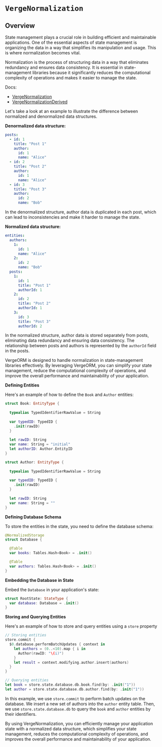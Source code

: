# ``VergeNormalization``

## Overview

State management plays a crucial role in building efficient and maintainable applications. One of the essential aspects of state management is organizing the data in a way that simplifies its manipulation and usage. This is where normalization becomes vital.

Normalization is the process of structuring data in a way that eliminates redundancy and ensures data consistency. It is essential in state-management libraries because it significantly reduces the computational complexity of operations and makes it easier to manage the state.

Docs:
  - [VergeNormalization](https://swiftpackageindex.com/VergeGroup/swift-Verge/main/documentation/vergenormalization)
  - [VergeNormalizationDerived](https://swiftpackageindex.com/VergeGroup/swift-Verge/main/documentation/vergenormalizationderived)

Let's take a look at an example to illustrate the difference between normalized and denormalized data structures.

**Denormalized data structure:**


```yaml
posts:
  - id: 1
    title: "Post 1"
    author:
      id: 1
      name: "Alice"
  - id: 2
    title: "Post 2"
    author:
      id: 1
      name: "Alice"
  - id: 3
    title: "Post 3"
    author:
      id: 2
      name: "Bob"
```

In the denormalized structure, author data is duplicated in each post, which can lead to inconsistencies and make it harder to manage the state.

**Normalized data structure:**


```yaml
entities:
  authors:
    1:
      id: 1
      name: "Alice"
    2:
      id: 2
      name: "Bob"
  posts:
    1:
      id: 1
      title: "Post 1"
      authorId: 1
    2:
      id: 2
      title: "Post 2"
      authorId: 1
    3:
      id: 3
      title: "Post 3"
      authorId: 2
```

In the normalized structure, author data is stored separately from posts, eliminating data redundancy and ensuring data consistency. The relationship between posts and authors is represented by the `authorId` field in the posts.

VergeORM is designed to handle normalization in state-management libraries effectively. By leveraging VergeORM, you can simplify your state management, reduce the computational complexity of operations, and improve the overall performance and maintainability of your application.

**Defining Entities**

Here's an example of how to define the `Book` and `Author` entities:

```swift
struct Book: EntityType {
  
  typealias TypedIdentifierRawValue = String
  
  var typedID: TypedID {
    .init(rawID)
  }
  
  let rawID: String
  var name: String = "initial"
  let authorID: Author.EntityID
}

struct Author: EntityType {
  
  typealias TypedIdentifierRawValue = String
  
  var typedID: TypedID {
    .init(rawID)
  }
    
  let rawID: String
  var name: String = ""
}
```

**Defining Database Schema**

To store the entities in the state, you need to define the database schema:

```swift
@NormalizedStorage
struct Database {

  @Table
  var books: Tables.Hash<Book> = .init()

  @Table
  var authors: Tables.Hash<Book> = .init()
}
```

**Embedding the Database in State**

Embed the `Database` in your application's state:

```swift
struct RootState: StateType {
  var database: Database = .init()
}
```

**Storing and Querying Entities**

Here's an example of how to store and query entities using a `store` property

```swift
// Storing entities
store.commit {
  $0.database.performBatchUpdates { context in
    let authors = (0..<10).map { i in
      Author(rawID: "\(i)")
    }
    let result = context.modifying.author.insert(authors)
  }
}

// Querying entities
let book = store.state.database.db.book.find(by: .init("1"))
let author = store.state.database.db.author.find(by: .init("1"))
```

In this example, we use `store.commit` to perform batch updates on the database. We insert a new set of authors into the `author` entity table. Then, we use `store.state.database.db` to query the `book` and `author` entities by their identifiers.

By using VergeNormalization, you can efficiently manage your application state with a normalized data structure, which simplifies your state management, reduces the computational complexity of operations, and improves the overall performance and maintainability of your application.


